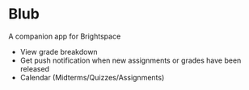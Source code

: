 # Blub
A companion app for Brightspace

* View grade breakdown
* Get push notification when new assignments or grades have been released
* Calendar (Midterms/Quizzes/Assignments)

